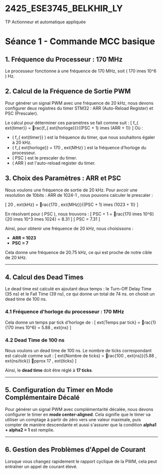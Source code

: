 # 2425_ESE3745_BELKHIR_LY
TP Actionneur et automatique appliquée


# Séance 1 - Commande MCC basique

## 1. Fréquence du Processeur : 170 MHz
Le processeur fonctionne à une fréquence de 170 MHz, soit \( 170 	imes 10^6 \) Hz.

## 2. Calcul de la Fréquence de Sortie PWM
Pour générer un signal PWM avec une fréquence de 20 kHz, nous devons configurer deux registres du timer STM32 : ARR (Auto-Reload Register) et PSC (Prescaler).

Le calcul pour déterminer ces paramètres se fait comme suit :
\[
f_{	ext{timer}} = rac{f_{	ext{horloge}}}{(PSC + 1) 	imes (ARR + 1)}
\]
Où :
- \( f_{	ext{timer}} \) est la fréquence du timer, que nous souhaitons égaler à 20 kHz.
- \( f_{	ext{horloge}} = 170 \, 	ext{MHz} \) est la fréquence d'horloge du processeur.
- \( PSC \) est le prescaler du timer.
- \( ARR \) est l'auto-reload register du timer.

## 3. Choix des Paramètres : ARR et PSC
Nous voulons une fréquence de sortie de 20 kHz. 
Pour avcoir une resolution de 10bits : ARR de 1024-1 , nous pouvons calculer le prescaler :

\[
20 \, 	ext{kHz} = rac{170 \, 	ext{MHz}}{(PSC + 1) 	imes (1023 + 1)}
\]

En résolvant pour \( PSC \), nous trouvons :
\[
PSC + 1 = rac{170 	imes 10^6}{20 	imes 10^3 	imes 1024} = 8.31
\]
\[
PSC = 7.31
\]

Ainsi, pour obtenir une fréquence de 20 kHz, nous choisissons :
- **ARR = 1023**
- **PSC = 7**

Cela donne une fréquence de 20.75 kHz, ce qui est proche de notre cible de 20 kHz.

---

## 4. Calcul des Dead Times
Le dead time est  calculé en ajoutant deux temps : le Turn-Off Delay Time (35 ns) et le Fall Time (39 ns), ce qui donne un total de 74 ns. on choisit un dead time de 100 ns.

### 4.1 Fréquence d'horloge du processeur : 170 MHz
Cela donne un temps par tick d'horloge de :
\[
	ext{Temps par tick} = rac{1}{170 	imes 10^6} = 5.88 \, 	ext{ns}
\]

### 4.2 Dead Time de 100 ns
Nous voulons un dead time de 100 ns. Le nombre de ticks correspondant est calculé comme suit :
\[
	ext{Nombre de ticks} = rac{100 \, 	ext{ns}}{5.88 \, 	ext{ns/tick}} pprox 17 \, 	ext{ticks}
\]

Ainsi, le **dead time** doit être réglé à **17 ticks**.

---

## 5. Configuration du Timer en Mode Complémentaire Décalé
Pour générer un signal PWM avec complémentarité décalée, nous devons configurer le timer en **mode center-aligned**. Cela signifie que le timer va utiliser un comptage à partir de zéro vers une valeur maximale, puis compter de manière descendante et aussi s'assurer que la condition **alpha1 + alpha2 = 1** est remplie.

---

## 6. Gestion des Problèmes d'Appel de Courant
Lorsque vous changez rapidement le rapport cyclique de la PWM, cela peut entraîner un appel de courant élevé.
